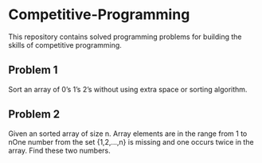 # Competitive-Programming
This repository contains solved programming problems for building the skills of competitive programming.

## Problem 1
Sort an array of 0’s 1’s 2’s without using extra space or sorting algorithm.

## Problem 2
Given an sorted array of size n. Array elements are in the range from 1 to nOne number from the set {1,2,...,n} is missing and one occurs twice in the array. Find these two numbers.